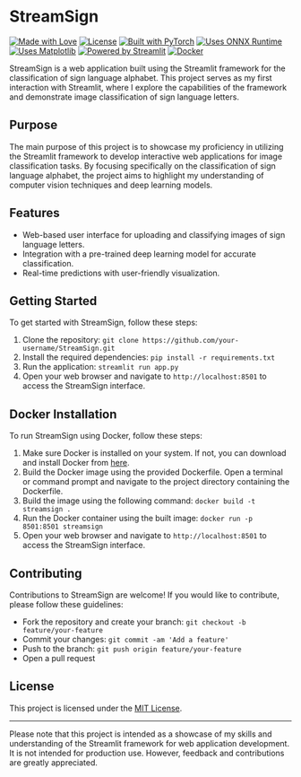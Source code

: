 # StreamSign
[![Made with Love](https://img.shields.io/badge/Made%20with-%E2%9D%A4-red)](https://your-url)
[![License](https://img.shields.io/badge/License-MIT-blue)](LICENSE)
[![Built with PyTorch](https://img.shields.io/badge/Built%20with-PyTorch-orange)](https://pytorch.org/)
[![Uses ONNX Runtime](https://img.shields.io/badge/Uses-ONNX%20Runtime-blue)](https://onnxruntime.ai/)
[![Uses Matplotlib](https://img.shields.io/badge/Uses-Matplotlib-orange)](https://matplotlib.org/)
[![Powered by Streamlit](https://img.shields.io/badge/Powered%20by-Streamlit-ff69b4)](https://www.streamlit.io/)
[![Docker](https://img.shields.io/badge/Docker-Ready-blue)](https://your-docker-hub-repo-url)


StreamSign is a web application built using the Streamlit framework for the classification of sign language alphabet. This project serves as my first interaction with Streamlit, where I explore the capabilities of the framework and demonstrate image classification of sign language letters.

## Purpose
The main purpose of this project is to showcase my proficiency in utilizing the Streamlit framework to develop interactive web applications for image classification tasks. By focusing specifically on the classification of sign language alphabet, the project aims to highlight my understanding of computer vision techniques and deep learning models.

## Features
- Web-based user interface for uploading and classifying images of sign language letters.
- Integration with a pre-trained deep learning model for accurate classification.
- Real-time predictions with user-friendly visualization.

## Getting Started
To get started with StreamSign, follow these steps:
1. Clone the repository: `git clone https://github.com/your-username/StreamSign.git`
2. Install the required dependencies: `pip install -r requirements.txt`
3. Run the application: `streamlit run app.py`
4. Open your web browser and navigate to `http://localhost:8501` to access the StreamSign interface.

## Docker Installation
To run StreamSign using Docker, follow these steps:
1. Make sure Docker is installed on your system. If not, you can download and install Docker from [here](https://docs.docker.com/get-docker/).
2. Build the Docker image using the provided Dockerfile. Open a terminal or command prompt and navigate to the project directory containing the Dockerfile.
3. Build the image using the following command: `docker build -t streamsign .` 
4. Run the Docker container using the built image: `docker run -p 8501:8501 streamsign` 
5. Open your web browser and navigate to `http://localhost:8501` to access the StreamSign interface.

## Contributing
Contributions to StreamSign are welcome! If you would like to contribute, please follow these guidelines:
- Fork the repository and create your branch: `git checkout -b feature/your-feature`
- Commit your changes: `git commit -am 'Add a feature'`
- Push to the branch: `git push origin feature/your-feature`
- Open a pull request

## License
This project is licensed under the [MIT License](LICENSE).

---
Please note that this project is intended as a showcase of my skills and understanding of the Streamlit framework for web application development. It is not intended for production use. However, feedback and contributions are greatly appreciated.
